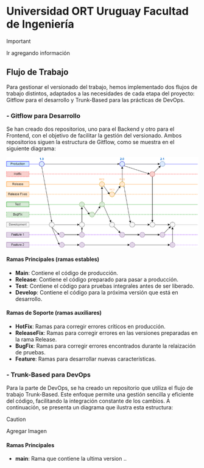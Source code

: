 # Universidad ORT Uruguay Facultad de Ingeniería

> [!IMPORTANT]
> Ir agregando información

## Flujo de Trabajo
Para gestionar el versionado del trabajo, hemos implementado dos flujos de trabajo distintos, adaptados a las necesidades de cada etapa del proyecto: Gitflow para el desarrollo y Trunk-Based para las prácticas de DevOps.

### - Gitflow para Desarrollo
Se han creado dos repositorios, uno para el Backend y otro para el Frontend, con el objetivo de facilitar la gestión del versionado. Ambos repositorios siguen la estructura de Gitflow, como se muestra en el siguiente diagrama:

![Diagrama de GitFlow para Desarrollo](./Imagenes/GitFlow-Desarrollo.png)

#### Ramas Principales (ramas estables)
- **Main**: Contiene el código de producción.
- **Release**: Contiene el código preparado para pasar a producción.
- **Test**: Contiene el código para pruebas integrales antes de ser liberado.
- **Develop**: Contiene el código para la próxima versión que está en desarrollo.

#### Ramas de Soporte (ramas auxiliares)
- **HotFix**: Ramas para corregir errores críticos en producción.
- **ReleaseFix**: Ramas para corregir errores en las versiones preparadas en la rama Release.
- **BugFix**: Ramas para corregir errores encontrados durante la relaización de pruebas.
- **Feature**: Ramas para desarrollar nuevas características.

### - Trunk-Based para DevOps
Para la parte de DevOps, se ha creado un repositorio que utiliza el flujo de trabajo Trunk-Based. Este enfoque permite una gestión sencilla y eficiente del código, facilitando la integración constante de los cambios. A continuación, se presenta un diagrama que ilustra esta estructura:

> [!CAUTION]
> Agregar Imagen

#### Ramas Principales
- **main**: Rama que contiene la ultima version ..




